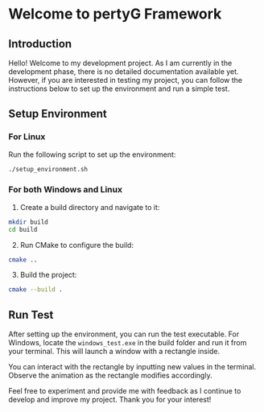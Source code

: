 # Welcome to pertyG Framework

## Introduction

Hello! Welcome to my development project. As I am currently in the development phase, there is no detailed documentation available yet. However, if you are interested in testing my project, you can follow the instructions below to set up the environment and run a simple test.

## Setup Environment

### For Linux

Run the following script to set up the environment:

```bash
./setup_environment.sh
```

### For both Windows and Linux

1. Create a build directory and navigate to it:

```bash
mkdir build
cd build
```

2. Run CMake to configure the build:

```bash
cmake ..
```

3. Build the project:

```bash
cmake --build .
```

## Run Test

After setting up the environment, you can run the test executable. For Windows, locate the `windows_test.exe` in the build folder and run it from your terminal. This will launch a window with a rectangle inside.

You can interact with the rectangle by inputting new values in the terminal. Observe the animation as the rectangle modifies accordingly.

Feel free to experiment and provide me with feedback as I continue to develop and improve my project. Thank you for your interest!